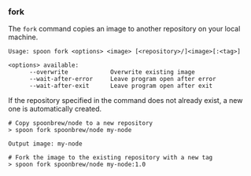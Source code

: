 ### fork

The `fork` command copies an image to another repository on your local machine. 

```
Usage: spoon fork <options> <image> [<repository>/]<image>[:<tag>]

<options> available:
      --overwrite            Overwrite existing image
      --wait-after-error     Leave program open after error
      --wait-after-exit      Leave program open after exit
```

If the repository specified in the command does not already exist, a new one is automatically created.  

```
# Copy spoonbrew/node to a new repository
> spoon fork spoonbrew/node my-node

Output image: my-node

# Fork the image to the existing repository with a new tag
> spoon fork spoonbrew/node my-node:1.0
```